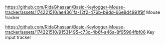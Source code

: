 

https://github.com/RidaGhassan/Basic-Keylogger-Mouse-tracker/assets/174221510/ae4361fa-12f2-476b-b9dd-66e8d4991f9f
Mouse tracker


https://github.com/RidaGhassan/Basic-Keylogger-Mouse-tracker/assets/174221510/91531495-c73c-4b6f-a46a-8f95964fbf06
Key input tracker 
